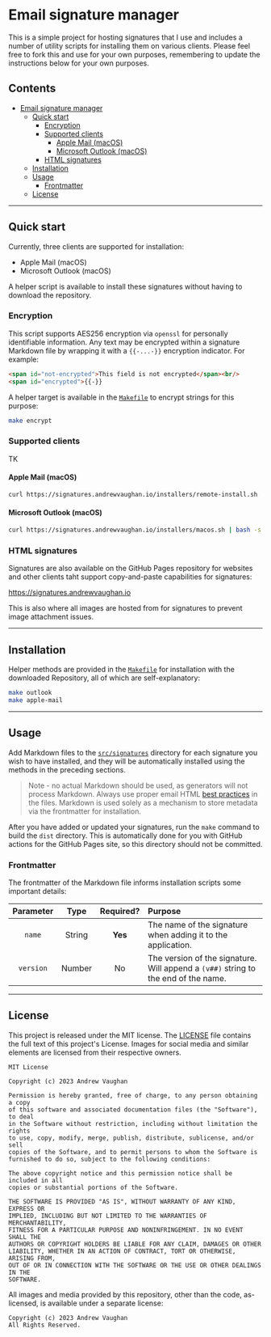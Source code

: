 <!-- markdownlint-disable MD041 -->

# Email signature manager

This is a simple project for hosting signatures that I use and includes a number of utility scripts for installing them
on various clients. Please feel free to fork this and use for your own purposes, remembering to update the instructions
below for your own purposes.

<!-- prettier-ignore-start -->
<!-- omit from toc -->
## Contents

- [Email signature manager](#email-signature-manager)
  - [Quick start](#quick-start)
    - [Encryption](#encryption)
    - [Supported clients](#supported-clients)
      - [Apple Mail (macOS)](#apple-mail-macos)
      - [Microsoft Outlook (macOS)](#microsoft-outlook-macos)
    - [HTML signatures](#html-signatures)
  - [Installation](#installation)
  - [Usage](#usage)
    - [Frontmatter](#frontmatter)
  - [License](#license)

---
<!-- prettier-ignore-end -->

## Quick start

Currently, three clients are supported for installation:

- Apple Mail (macOS)
- Microsoft Outlook (macOS)
<!-- - Microsoft Outlook (Windows - _not heavily tested_) -->

A helper script is available to install these signatures without having to download the repository.

### Encryption

This script supports AES256 encryption via `openssl` for personally identifiable information. Any text may be encrypted
within a signature Markdown file by wrapping it with a `{{-...-}}` encryption indicator. For example:

```Markdown
<span id="not-encrypted">This field is not encrypted</span><br/>
<span id="encrypted">{{-}}
```

A helper target is available in the [`Makefile`](Makefile) to encrypt strings for this purpose:

```sh
make encrypt
```

### Supported clients

TK

#### Apple Mail (macOS)

```sh
curl https://signatures.andrewvaughan.io/installers/remote-install.sh | bash -s -- apple-mail [-k ENCRYPTION KEY]
```

#### Microsoft Outlook (macOS)

```sh
curl https://signatures.andrewvaughan.io/installers/macos.sh | bash -s -- apple-mail [-k ENCRYPTION KEY]
```

<!-- #### Microsoft Outlook (Windows)

_Via **PowerShell**_:

```PowerShell
& ([scriptblock]::Create(
  (New-Object System.Net.WebClient).DownloadString('https://signatures.andrewvaughan.io/installers/windows.ps1')
)) '-Outlook'
``` -->

### HTML signatures

Signatures are also available on the GitHub Pages repository for websites and other clients taht support copy-and-paste
capabilities for signatures:

<https://signatures.andrewvaughan.io>

This is also where all images are hosted from for signatures to prevent image attachment issues.

---

## Installation

Helper methods are provided in the [`Makefile`](Makefile) for installation with the downloaded Repository, all of which
are self-explanatory:

```bash
make outlook
make apple-mail
```

<!-- On Windows, the install script is called via **PowerShell**, similar to the remote call:

```PowerShell
.\src\installers\windows.ps1 -Outlook
``` -->

---

## Usage

Add Markdown files to the [`src/signatures`](src/signatures) directory for each signature you wish to have installed,
and they will be automatically installed using the methods in the preceding sections.

> Note - no actual Markdown should be used, as generators will not process Markdown. Always use proper email HTML
> [best practices][best-practices] in the files. Markdown is used solely as a mechanism to store metadata via the
> frontmatter for installation.

After you have added or updated your signatures, run the `make` command to build the `dist` directory. This is
automatically done for you with GitHub actions for the GitHub Pages site, so this directory should not be committed.

### Frontmatter

The frontmatter of the Markdown file informs installation scripts some important details:

| Parameter |  Type  | Required? | Purpose                                                                            |
| :-------: | :----: | :-------: | :--------------------------------------------------------------------------------- |
|  `name`   | String |  **Yes**  | The name of the signature when adding it to the application.                       |
| `version` | Number |    No     | The version of the signature. Will append a `(v##)` string to the end of the name. |

---

## License

This project is released under the MIT license. The [LICENSE](LICENSE) file contains the full text of this project's
License. Images for social media and similar elements are licensed from their respective owners.

```text
MIT License

Copyright (c) 2023 Andrew Vaughan

Permission is hereby granted, free of charge, to any person obtaining a copy
of this software and associated documentation files (the "Software"), to deal
in the Software without restriction, including without limitation the rights
to use, copy, modify, merge, publish, distribute, sublicense, and/or sell
copies of the Software, and to permit persons to whom the Software is
furnished to do so, subject to the following conditions:

The above copyright notice and this permission notice shall be included in all
copies or substantial portions of the Software.

THE SOFTWARE IS PROVIDED "AS IS", WITHOUT WARRANTY OF ANY KIND, EXPRESS OR
IMPLIED, INCLUDING BUT NOT LIMITED TO THE WARRANTIES OF MERCHANTABILITY,
FITNESS FOR A PARTICULAR PURPOSE AND NONINFRINGEMENT. IN NO EVENT SHALL THE
AUTHORS OR COPYRIGHT HOLDERS BE LIABLE FOR ANY CLAIM, DAMAGES OR OTHER
LIABILITY, WHETHER IN AN ACTION OF CONTRACT, TORT OR OTHERWISE, ARISING FROM,
OUT OF OR IN CONNECTION WITH THE SOFTWARE OR THE USE OR OTHER DEALINGS IN THE
SOFTWARE.
```

All images and media provided by this repository, other than the code, as-licensed, is available under a separate
license:

```text
Copyright (c) 2023 Andrew Vaughan
All Rights Reserved.
```

<!-- Link repository -->

[best-practices]: https://www.smashingmagazine.com/2021/04/complete-guide-html-email-templates-tools/
